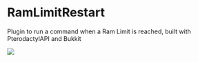 # RamLimitRestart
Plugin to run a command when a Ram Limit is reached, built with PterodactylAPI and Bukkit

[![](https://jitpack.io/v/Angelillo15/RamLimitRestart.svg)](https://jitpack.io/#Angelillo15/RamLimitRestart)
